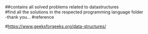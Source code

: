 ##contains all solved problems related to datastructures							                        								
#find all the solutions in the respected programming language folder 														
-thank you...
#reference

#https://www.geeksforgeeks.org/data-structures/

